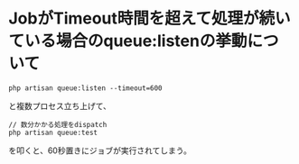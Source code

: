 # JobがTimeout時間を超えて処理が続いている場合のqueue:listenの挙動について

```
php artisan queue:listen --timeout=600
```

と複数プロセス立ち上げて、

```
// 数分かかる処理をdispatch
php artisan queue:test
```

を叩くと、60秒置きにジョブが実行されてしまう。
